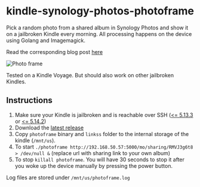 # kindle-synology-photos-photoframe
Pick a random photo from a shared album in Synology Photos and show it on a jailbroken Kindle every morning.
All processing happens on the device using Golang and Imagemagick.

Read the corresponding blog post [here](https://daanmiddendorp.com/tech/2022/02/14/new-destination-for-my-broken-kindle)

![Photo frame](https://daanmiddendorp.com/assets/responsive-images/895/20220214_151832.jpg)

Tested on a Kindle Voyage. But should also work on other jailbroken Kindles.


## Instructions
1. Make sure your Kindle is jailbroken and is reachable over SSH ([<= 5.13.3](https://www.mobileread.com/forums/showthread.php?t=338268) or [<= 5.14.2](https://www.mobileread.com/forums/showthread.php?t=346037))
2. Download the [latest release](https://github.com/landgenoot/kindle-synology-photos-photoframe/releases/latest)
3. Copy `photoframe` binary and `linkss` folder to the internal storage of the kindle (`/mnt/us`).
4. To start `./photoframe http://192.168.50.57:5000/mo/sharing/RMVJ3g6t8 > /dev/null &` (replace url with sharing link to your own album)
5. To stop `killall photoframe`. You will have 30 seconds to stop it after you woke up the device manually by pressing the power button.

Log files are stored under `/mnt/us/photoframe.log` 
